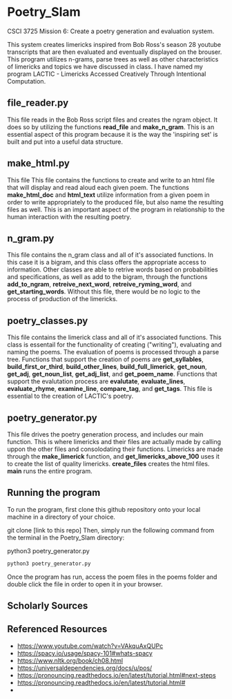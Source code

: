 # Poetry_Slam
CSCI 3725 Mission 6: Create a poetry generation and evaluation system.

This system creates limericks inspired from Bob Ross's season 28 youtube transcripts that are then evaluated and eventually displayed on the brouser. This program utilizes n-grams, parse trees as well as other characteristics of limericks and topics we have discussed in class. I have named my program LACTIC - Limericks Accessed Creatively Through Intentional Computation.

## file_reader.py
This file reads in the Bob Ross script files and creates the ngram object. It does so by utilizing the functions **read_file** and **make_n_gram**. This is an essential aspect of this program because it is the way the 'inspiring set' is built and put into a useful data structure.

## make_html.py
This file This file contains the functions to create and write to an html file that will display and read aloud each given poem. The functions **make_html_doc** and **html_text** utilize information from a given poem in order to write appropriately to the produced file, but also name the resulting files as well. This is an important aspect of the program in relationship to the human interaction with the resulting poetry.

## n_gram.py
This file contains the n_gram class and all of it's associated functions. In this case it is a bigram, and this class offers the appropriate access to information. Other classes are able to retrive words based on probabilities and specifications, as well as add to the bigram, through the functions **add_to_ngram**, **retreive_next_word**, **retreive_ryming_word**, and **get_starting_words**. Without this file, there would be no logic to the process of production of the limericks.

## poetry_classes.py
This file contains the limerick class and all of it's associated functions. This class is essentail for the functionality of creating ("writing"), evaluating and naming the poems. The evaluation of poems is processed through a parse tree. Functions that support the creation of poems are **get_syllables**, **build_first_or_third**, **build_other_lines**, **build_full_limerick**, **get_noun**, **get_adj**, **get_noun_list**, **get_adj_list**, and **get_poem_name**. Functions that support the evalutation process are **evalutate**, **evaluate_lines**, **evaluate_rhyme**, **examine_line**, **compare_tag**, and **get_tags**. This file is essential to the creation of LACTIC's poetry.

## poetry_generator.py
This file drives the poetry generation process, and includes our main function. This is where limericks and their files are actually made by calling uppon the other files and consolodating their functions. Limericks are made through the **make_limerick** function, and **get_limericks_above_100** uses it to create the list of quality limericks. **create_files** creates the html files. **main** runs the entire program.

## Running the program
To run the program, first clone this github repository onto your local machine in a directory of your choice.

git clone [link to this repo]
Then, simply run the following command from the terminal in the Poetry_Slam directory:

python3 poetry_generator.py

```bash
python3 poetry_generator.py
```

Once the program has run, access the poem files in the poems folder and double click the file in order to open it in your browser. 

## Scholarly Sources


## Referenced Resources
- https://www.youtube.com/watch?v=VAkquAxQUPc
- https://spacy.io/usage/spacy-101#whats-spacy
- https://www.nltk.org/book/ch08.html
- https://universaldependencies.org/docs/u/pos/
- https://pronouncing.readthedocs.io/en/latest/tutorial.html#next-steps
- https://pronouncing.readthedocs.io/en/latest/tutorial.html#
- 
